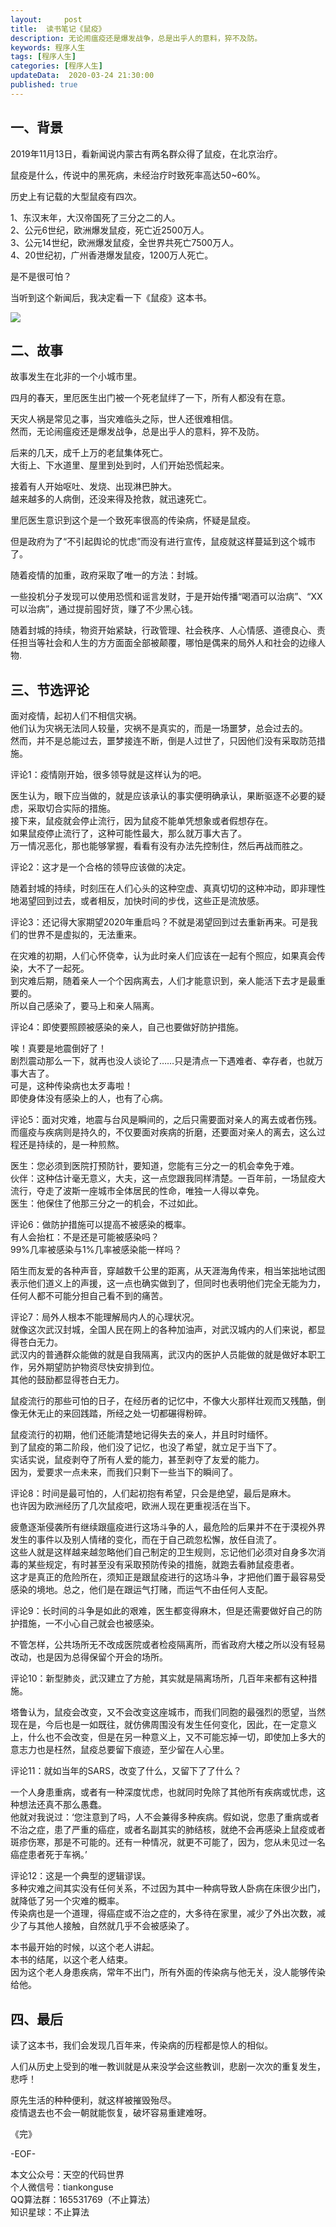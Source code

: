 ```yaml
---   
layout:     post  
title:  读书笔记《鼠疫》
description: 无论闹瘟疫还是爆发战争，总是出乎人的意料，猝不及防。  
keywords: 程序人生  
tags: [程序人生]    
categories: [程序人生]  
updateData:  2020-03-24 21:30:00  
published: true  
---  
```



## 一、背景  


2019年11月13日，看新闻说内蒙古有两名群众得了鼠疫，在北京治疗。  


鼠疫是什么，传说中的黑死病，未经治疗时致死率高达50~60%。  


历史上有记载的大型鼠疫有四次。  


1、东汉末年，大汉帝国死了三分之二的人。  
2、公元6世纪，欧洲爆发鼠疫，死亡近2500万人。  
3、公元14世纪，欧洲爆发鼠疫，全世界共死亡7500万人。  
4、20世纪初，广州香港爆发鼠疫，1200万人死亡。  


是不是很可怕？  


当听到这个新闻后，我决定看一下《鼠疫》这本书。  


![](https://res2020.tiankonguse.com/images/2020/03/24/001.png)  



## 二、故事  


故事发生在北非的一个小城市里。  


四月的春天，里厄医生出门被一个死老鼠绊了一下，所有人都没有在意。  


天灾人祸是常见之事，当灾难临头之际，世人还很难相信。  
然而，无论闹瘟疫还是爆发战争，总是出乎人的意料，猝不及防。  


后来的几天，成千上万的老鼠集体死亡。  
大街上、下水道里、屋里到处到时，人们开始恐慌起来。  


接着有人开始呕吐、发烧、出现淋巴肿大。  
越来越多的人病倒，还没来得及抢救，就迅速死亡。  


里厄医生意识到这个是一个致死率很高的传染病，怀疑是鼠疫。  


但是政府为了“不引起舆论的忧虑”而没有进行宣传，鼠疫就这样蔓延到这个城市了。  



随着疫情的加重，政府采取了唯一的方法：封城。  


一些投机分子发现可以使用恐慌和谣言发财，于是开始传播“喝酒可以治病”、“XX可以治病”，通过提前囤好货，赚了不少黑心钱。  


随着封城的持续，物资开始紧缺，行政管理、社会秩序、人心情感、道德良心、责任担当等社会和人生的方方面面全部被颠覆，哪怕是偶来的局外人和社会的边缘人物.  



## 三、节选评论  



面对疫情，起初人们不相信灾祸。  
他们认为灾祸无法同人较量，灾祸不是真实的，而是一场噩梦，总会过去的。  
然而，并不是总能过去，噩梦接连不断，倒是人过世了，只因他们没有采取防范措施。  


评论1：疫情刚开始，很多领导就是这样认为的吧。  


医生认为，眼下应当做的，就是应该承认的事实便明确承认，果断驱逐不必要的疑虑，采取切合实际的措施。  
接下来，鼠疫就会停止流行，因为鼠疫不能单凭想象或者假想存在。  
如果鼠疫停止流行了，这种可能性最大，那么就万事大吉了。  
万一情况恶化，那也能够掌握，看看有没有办法先控制住，然后再战而胜之。  


评论2：这才是一个合格的领导应该做的决定。  



随着封城的持续，时刻压在人们心头的这种空虚、真真切切的这种冲动，即非理性地渴望回到过去，或者相反，加快时间的步伐，这些正是流放感。  


评论3：还记得大家期望2020年重启吗？不就是渴望回到过去重新再来。可是我们的世界不是虚拟的，无法重来。  


在灾难的初期，人们心怀侥幸，认为此时亲人们应该在一起有个照应，如果真会传染，大不了一起死。  
到灾难后期，随着亲人一个个因病离去，人们才能意识到，亲人能活下去才是最重要的。  
所以自己感染了，要马上和亲人隔离。  


评论4：即使要照顾被感染的亲人，自己也要做好防护措施。  


唉！真要是地震倒好了！  
剧烈震动那么一下，就再也没人谈论了……只是清点一下遇难者、幸存者，也就万事大吉了。  
可是，这种传染病也太歹毒啦！  
即使身体没有感染上的人，也有了心病。  



评论5：面对灾难，地震与台风是瞬间的，之后只需要面对亲人的离去或者伤残。  
而瘟疫与疾病则是持久的，不仅要面对疾病的折磨，还要面对亲人的离去，这么过程还是持续的，是一种煎熬。  



医生：您必须到医院打预防针，要知道，您能有三分之一的机会幸免于难。  
伙伴：这种估计毫无意义，大夫，这一点您跟我同样清楚。一百年前，一场鼠疫大流行，夺走了波斯一座城市全体居民的性命，唯独一人得以幸免。  
医生：他保住了他那三分之一的机会，不过如此。  


评论6：做防护措施可以提高不被感染的概率。  
有人会抬杠：不是还是可能被感染吗？  
99%几率被感染与1%几率被感染能一样吗？  



陌生而友爱的各种声音，穿越数千公里的距离，从天涯海角传来，相当笨拙地试图表示他们道义上的声援，这一点也确实做到了，但同时也表明他们完全无能为力，任何人都不可能分担自己看不到的痛苦。  


评论7：局外人根本不能理解局内人的心理状况。   
就像这次武汉封城，全国人民在网上的各种加油声，对武汉城内的人们来说，都显得苍白无力。  
武汉内的普通群众能做的就是自我隔离，武汉内的医护人员能做的就是做好本职工作，另外期望防护物资尽快安排到位。  
其他的鼓励都显得苍白无力。  


鼠疫流行的那些可怕的日子，在经历者的记忆中，不像大火那样壮观而又残酷，倒像无休无止的来回践踏，所经之处一切都碾得粉碎。  


鼠疫流行的初期，他们还能清楚地记得失去的亲人，并且时时缅怀。  
到了鼠疫的第二阶段，他们没了记忆，也没了希望，就立足于当下了。  
实话实说，鼠疫剥夺了所有人爱的能力，甚至剥夺了友爱的能力。  
因为，爱要求一点未来，而我们只剩下一些当下的瞬间了。  


评论8：时间是最可怕的，人们起初抱有希望，只会是绝望，最后是麻木。  
也许因为欧洲经历了几次鼠疫吧，欧洲人现在更重视活在当下。  


疲惫逐渐侵袭所有继续跟瘟疫进行这场斗争的人，最危险的后果并不在于漠视外界发生的事件以及别人情绪的变化，而在于自己疏忽松懈，放任自流了。  
这些人就是这样越来越忽略他们自己制定的卫生规则，忘记他们必须对自身多次消毒的某些规定，有时甚至没有采取预防传染的措施，就跑去看肺鼠疫患者。  
这才是真正的危险所在，须知正是跟鼠疫进行的这场斗争，才把他们置于最容易受感染的境地。总之，他们是在跟运气打赌，而运气不由任何人支配。  


评论9：长时间的斗争是如此的艰难，医生都变得麻木，但是还需要做好自己的防护措施，一不小心自己就会也被感染。  


不管怎样，公共场所无不改成医院或者检疫隔离所，而省政府大楼之所以没有轻易改动，也是因为总得保留个开会的场所。  


评论10：新型肺炎，武汉建立了方舱，其实就是隔离场所，几百年来都有这种措施。  



塔鲁认为，鼠疫会改变，又不会改变这座城市，而我们同胞的最强烈的愿望，当然现在是，今后也是一如既往，就仿佛周围没有发生任何变化，因此，在一定意义上，什么也不会改变，但是在另一种意义上，又不可能忘掉一切，即使加上多大的意志力也是枉然，鼠疫总要留下痕迹，至少留在人心里。  



评论11：就如当年的SARS，改变了什么，又留下了了什么？  


 一个人身患重病，或者有一种深度忧虑，也就同时免除了其他所有疾病或忧虑，这种想法还真不那么愚蠢。  
 他就对我说过：‘您注意到了吗，人不会兼得多种疾病。假如说，您患了重病或者不治之症，患了严重的癌症，或者名副其实的肺结核，就绝不会再感染上鼠疫或者斑疹伤寒，那是不可能的。还有一种情况，就更不可能了，因为，您从未见过一名癌症患者死于车祸。’  



评论12：这是一个典型的逻辑谬误。  
多种灾难之间其实没有任何关系，不过因为其中一种病导致人卧病在床很少出门，就降低了另一个灾难的概率。  
传染病也是一个道理，得癌症或不治之症的，大多待在家里，减少了外出次数，减少了与其他人接触，自然就几乎不会被感染了。  


本书最开始的时候，以这个老人讲起。   
本书的结尾，以这个老人结束。  
因为这个老人身患疾病，常年不出门，所有外面的传染病与他无关，没人能够传染给他。  



## 四、最后  


读了这本书，我们会发现几百年来，传染病的历程都是惊人的相似。  


人们从历史上受到的唯一教训就是从来没学会这些教训，悲剧一次次的重复发生，悲呼！


原先生活的种种便利，就这样被摧毁殆尽。  
疫情退去也不会一朝就能恢复，破坏容易重建难呀。  


《完》


-EOF-  



本文公众号：天空的代码世界  
个人微信号：tiankonguse  
QQ算法群：165531769（不止算法）  
知识星球：不止算法  

